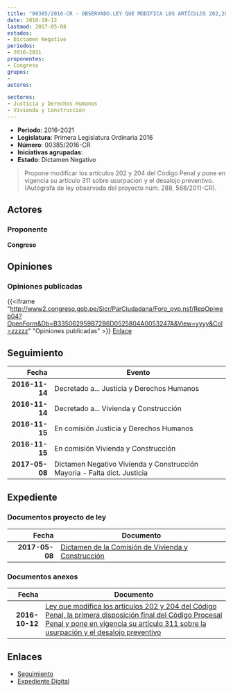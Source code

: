 ```yaml
---
title: "00385/2016-CR - OBSERVADO.LEY QUE MODIFICA LOS ARTÍCULOS 202,204 DEL CÓDIGO PENAL, LA PRIMERA DISPOSICIÓN FINAL DEL CÓDIGO PROCESAL PENAL Y PONE EN VIGENCIA SU ARTÍCULO 311 SOBRE USURPACIÓN Y EL DESALOJO PREVENTIVO"
date: 2016-10-12
lastmod: 2017-05-08
estados:
- Dictamen Negativo
periodos:
- 2016-2021
proponentes:
- Congreso
grupos:
- 
autores:

sectores:
- Justicia y Derechos Humanos
- Vivienda y Construcción
---
```

- **Periodo**: 2016-2021
- **Legislatura**: Primera Legislatura Ordinaria 2016
- **Número**: 00385/2016-CR
- **Iniciativas agrupadas**: 
- **Estado**: Dictamen Negativo

> Propone modificar los artículos 202 y 204 del Código Penal y pone en vigencia su artículo 311 sobre usurpacion y el desalojo preventivo. (Autógrafa de ley observada del proyecto núm. 288, 568/2011-CR).


## Actores

### Proponente

**Congreso**

## Opiniones

### Opiniones publicadas

{{<iframe "http://www2.congreso.gob.pe/Sicr/ParCiudadana/Foro_pvp.nsf/RepOpiweb04?OpenForm&Db=B335062959B72B6D0525804A0053247A&View=yyyy&Col=zzzzz" "Opiniones publicadas" >}}
[Enlace](http://www2.congreso.gob.pe/Sicr/ParCiudadana/Foro_pvp.nsf/RepOpiweb04?OpenForm&Db=B335062959B72B6D0525804A0053247A&View=yyyy&Col=zzzzz)


## Seguimiento

| Fecha | Evento |
|------:|--------|
| **2016-11-14** | Decretado a... Justicia y Derechos Humanos |
| **2016-11-14** | Decretado a... Vivienda y Construcción |
| **2016-11-15** | En comisión Justicia y Derechos Humanos |
| **2016-11-15** | En comisión Vivienda y Construcción |
| **2017-05-08** | Dictamen Negativo Vivienda y Construcción Mayoria - Falta dict. Justicia |

## Expediente

### Documentos proyecto de ley

| Fecha | Documento |
|------:|-----------|
| **2017-05-08** | [Dictamen de la Comisión de Vivienda y Construcción](http://www.leyes.congreso.gob.pe/Documentos/2016_2021/Dictamenes/Proyectos_de_Ley/00385DC24MAY20170508.pdf) |

### Documentos anexos

| Fecha | Documento |
|------:|-----------|
| **2016-10-12** | [Ley que modifica los artículos 202 y 204 del Código Penal, la primera disposición final del Código Procesal Penal y pone en vigencia su artículo 311 sobre la usurpación y el desalojo preventivo](http://www.leyes.congreso.gob.pe/Documentos/2016_2021/Proyectos_de_Ley_y_de_Resoluciones_Legislativas/PL0038520161012..pdf) |

## Enlaces

- [Seguimiento](http://www2.congreso.gob.pe/Sicr/TraDocEstProc/CLProLey2016.nsf/f7fff46988ca05b1052578e100829cc7/ba2a67c6c8a81abe0525804a00683941?OpenDocument)
- [Expediente Digital](http://www2.congreso.gob.pe/Sicr/TraDocEstProc/Expvirt_2011.nsf/visbusqptramdoc1621/00385?opendocument)

